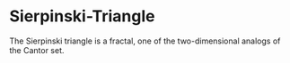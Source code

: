 # Sierpinski-Triangle
The Sierpinski triangle is a fractal, one of the two-dimensional analogs of the Cantor set.
